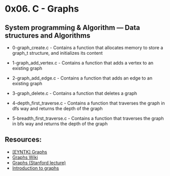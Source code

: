 # 0x06. C - Graphs

## System programming & Algorithm ― Data structures and Algorithms


* 0-graph_create.c - Contains a function that allocates memory to store a graph_t structure, and initializes its content

* 1-graph_add_vertex.c - Contains a function that adds a vertex to an existing graph

* 2-graph_add_edge.c - Contains a function that adds an edge to an existing graph

* 3-graph_delete.c - Contains a function that deletes a graph

* 4-depth_first_traverse.c - Contains a function that traverses the graph  in dfs way and returns the depth of the graph

* 5-breadth_first_traverse.c - Contains a function that traverses the graph  in bfs way and returns the depth of the graph



## Resources:
* [[EYNTK] Graphs](https://intranet.hbtn.io/concepts/86)
* [Graphs Wiki](https://en.wikipedia.org/wiki/Graph_%28abstract_data_type%29)
* [Graphs (Stanford lecture)](http://web.stanford.edu/class/cs161/Lectures/Lecture9/CS161Lecture09.pdf)
* [Introduction to graphs](https://www.youtube.com/watch?v=gXgEDyodOJU)
